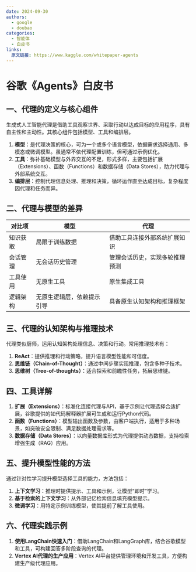 ```yaml
---
date: 2024-09-30
authors:
  - google
  - doubao 
categories:
  - 智能体
  - 白皮书
links:
  原文链接: https://www.kaggle.com/whitepaper-agents
---
```


# 谷歌《Agents》白皮书

## 一、代理的定义与核心组件

生成式人工智能代理是借助工具观察世界、采取行动以达成目标的应用程序，具有自主性和主动性。其核心组件包括模型、工具和编排层。

<!-- more -->

1. **模型**：是代理决策的核心，可为一个或多个语言模型，依据需求选择通用、多模态或微调模型。虽通常不依代理配置训练，但可通过示例优化。
2. **工具**：弥补基础模型与外界交互的不足，形式多样，主要包括扩展（Extensions）、函数（Functions）和数据存储（Data Stores），助力代理与外部系统交互。
3. **编排层**：控制代理信息处理、推理和决策，循环运作直至达成目标，复杂程度因代理和任务而异。

## 二、代理与模型的差异

|对比项|模型|代理|
|---|---|---|
|知识获取|局限于训练数据|借助工具连接外部系统扩展知识|
|会话管理|无会话历史管理|管理会话历史，实现多轮推理预测|
|工具使用|无原生工具|原生集成工具|
|逻辑架构|无原生逻辑层，依赖提示引导|具备原生认知架构和推理框架|

## 三、代理的认知架构与推理技术

代理类似厨师，运用认知架构处理信息、决策和行动。常用推理技术有：

1. **ReAct**：提供推理和行动策略，提升语言模型性能和可信度。
2. **思维链（Chain-of-Thought）**：通过中间步骤实现推理，包含多种子技术。
3. **思维树（Tree-of-thoughts）**：适合探索和前瞻性任务，拓展思维链。

## 四、工具详解

1. **扩展（Extensions）**：标准化连接代理与API，基于示例让代理选择合适扩展，谷歌提供的如代码解释器扩展可生成和运行Python代码。
2. **函数（Functions）**：模型输出函数及参数，由客户端执行，适用于多种场景，如突破安全限制、满足数据处理需求等。
3. **数据存储（Data Stores）**：以向量数据库形式为代理提供动态数据，支持检索增强生成（RAG）应用。

## 五、提升模型性能的方法

通过针对性学习提升模型选择工具的能力，方法包括：

1. **上下文学习**：推理时提供提示、工具和示例，让模型“即时”学习。
2. **基于检索的上下文学习**：从外部记忆检索信息填充模型提示。
3. **微调学习**：用特定示例训练模型，使其提前了解工具使用。

## 六、代理实践示例

1. **使用LangChain快速入门**：借助LangChain和LangGraph库，结合谷歌模型和工具，可构建回答多阶段查询的代理。
2. **Vertex AI代理的生产应用**：Vertex AI平台提供管理环境和开发工具，方便构建生产级代理应用。 
